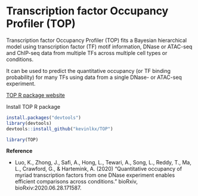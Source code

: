 
<!-- README.md is generated from README.Rmd. Please edit that file -->

# Transcription factor Occupancy Profiler (TOP)

<!-- badges: start -->
<!-- badges: end -->

Transcription factor Occupancy Profiler (TOP) fits a Bayesian
hierarchical model using transcription factor (TF) motif information,
DNase or ATAC-seq and ChIP-seq data from multiple TFs across multiple
cell types or conditions.

It can be used to predict the quantitative occupancy (or TF binding
probability) for many TFs using data from a single DNase- or ATAC-seq
experiment.

[TOP R package website](https://kevinlkx.github.io/TOP/)

Install TOP R package

``` r
install.packages("devtools")
library(devtools)
devtools::install_github("kevinlkx/TOP")

library(TOP)
```

**Reference**

-   Luo, K., Zhong, J., Safi, A., Hong, L., Tewari, A., Song, L., Reddy,
    T., Ma, L., Crawford, G., & Hartemink, A. (2020) “Quantitative
    occupancy of myriad transcription factors from one DNase experiment
    enables efficient comparisons across conditions.” bioRxiv,
    bioRxiv:2020.06.28.171587.
